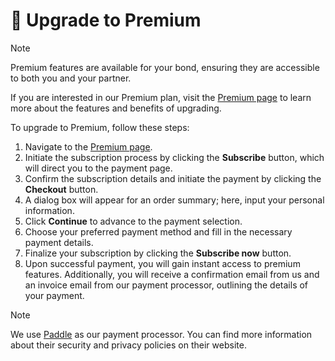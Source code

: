# 🚀 Upgrade to Premium

> [!NOTE]
> Premium features are available for your bond, ensuring they are accessible to both you and your partner.

If you are interested in our Premium plan, visit the [Premium page](https://mappedlove.com/app/premium) to learn more about the features and benefits of upgrading.

To upgrade to Premium, follow these steps:

1. Navigate to the [Premium page](https://mappedlove.com/app/premium).
2. Initiate the subscription process by clicking the **Subscribe** button, which will direct you to the payment page.
3. Confirm the subscription details and initiate the payment by clicking the **Checkout** button.
4. A dialog box will appear for an order summary; here, input your personal information.
5. Click **Continue** to advance to the payment selection.
6. Choose your preferred payment method and fill in the necessary payment details.
7. Finalize your subscription by clicking the **Subscribe now** button.
8. Upon successful payment, you will gain instant access to premium features. Additionally, you will receive a confirmation email from us and an invoice email from our payment processor, outlining the details of your payment.

> [!NOTE]
> We use [Paddle](https://paddle.com/) as our payment processor. You can find more information about their security and privacy policies on their website.
